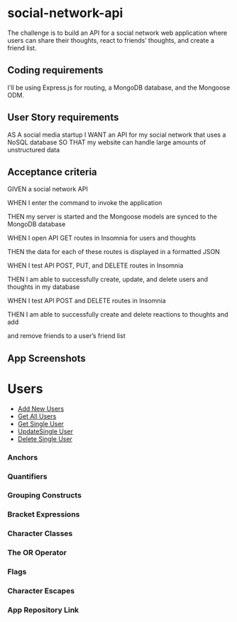 # social-network-api

The challenge is to build an API for a social network web application where users can share their thoughts, react to friends’ thoughts, and create a friend list. 

## Coding requirements

I'll be using Express.js for routing, a MongoDB database, and the Mongoose ODM.

## User Story requirements

AS A social media startup
I WANT an API for my social network that uses a NoSQL database
SO THAT my website can handle large amounts of unstructured data


## Acceptance criteria

GIVEN a social network API

WHEN I enter the command to invoke the application

THEN my server is started and the Mongoose models are synced to the MongoDB
database

WHEN I open API GET routes in Insomnia for users and thoughts

THEN the data for each of these routes is displayed in a formatted JSON

WHEN I test API POST, PUT, and DELETE routes in Insomnia

THEN I am able to successfully create, update, and delete users and thoughts in my database

WHEN I test API POST and DELETE routes in Insomnia

THEN I am able to successfully create and delete reactions to thoughts and add 

and remove friends to a user’s friend list

## App Screenshots

# Users

- [Add New Users](#addNewUser)
- [Get All Users](#getAllUsers)
- [Get Single User](#getSingleUser)
- [UpdateSingle User](#updateSingleUser)
- [Delete Single User](#deleteSingleUser)


### **Anchors**


### **Quantifiers**



### **Grouping Constructs**



### **Bracket Expressions**


### **Character Classes**


### **The OR Operator**


### **Flags**



### **Character Escapes**


### **App Repository Link**
